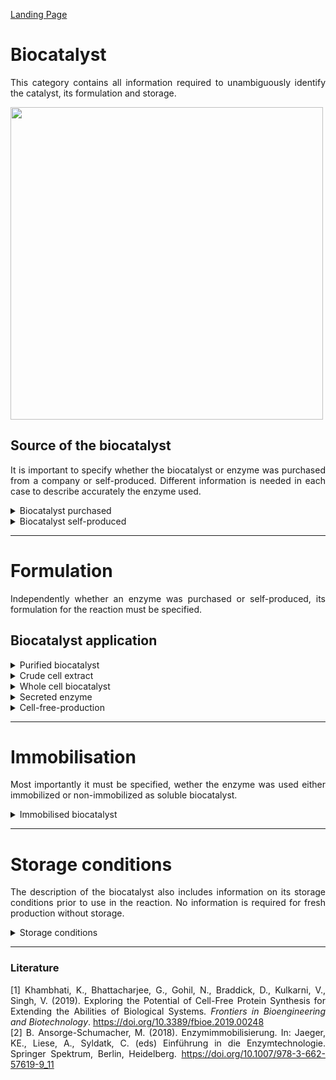 [Landing Page](/Readme.md)

<div align="justify">

# Biocatalyst

This category contains all information required to unambiguously identify the catalyst, its formulation and storage. 

<img src="https://github.com/StephanM87/Strenda-biocatalysis/assets/106530250/a5a79a07-adfb-4ad6-8967-51b59746fa87" width="500">

## Source of the biocatalyst

It is important to specify whether the biocatalyst or enzyme was purchased from a company or self-produced. Different information is needed in each case to describe accurately the enzyme used.

<details> <Summary>Biocatalyst purchased</Summary>

### BiocatalystPurchased

Important information to characterize the biocatalyst and determine its origin.

- __name__
  - Type: string
  - Description: The name of the biocatalyst can be either generic based on the catalyzed reaction, for example, 'lipase' or more specifically by describing the genus and species, such as '_Bacillus amyloliquefaciens_ alpha-amylase'.

- __ec_number__
  - Type: string
  - Description: Numerical classification system that categorizes enzymes based on their biochemical function and reaction mechanism, such as EC 3.1.4.12.
 
- __molecular_weight__
  - Type: posfloat
  - Description: The molecular weight (M<sub>W</sub>) refer to the sum of the atomic weights of the atoms in a molecule and therefore describes the mass of an enzyme. 

- __molecular_weight_unit__
  - Type: string
  - Description: The enzyme size or molar weight is typically expressed in kDa (kilodaltons).

- __catalyzed_reaction__
  - Type: string
  - Description: The reaction catalyzed by the biocatalyst.

- __sequence_amino_acid__
  - Type: string
  - Description: The amino acid sequence of the biocatalyst. The amino acid sequence can be represented in either a three-letter or one-letter code. For instance, "Ala-Ser-Gly" corresponds to the three-letter code, while "ASG" represents the same sequence in the one-letter code. One of the databases commonly used for storing and retrieving amino acid sequences is the UniProt database (https://www.uniprot.org/). UniProt provides extensive information on protein sequences, including their one-letter and three-letter amino acid codes, allowing researchers to access and analyze various protein sequences.
 
- __sequence_DNA__
  - Type: string
  - Description: The DNA sequence of the biocatalyst including any tags and linkers.

- __origin_organism__
  - Type: string
  - Description: The specific species or source from which the enzyme is derived or isolated. It includes information about the genus and species of the organism. However, the cell type from which the biocatalyst is        derived could be bacterial, as well as plant, animal, or other sources. (__if_applicable__)

- __supplier__
  - Type: string
  - Description: Information about the supplier from which the enzyme was purchased. If possible, a reference for the purchased biocatalyst should also be provided.

- __production_organism__
  - Type: string
  - Description: Information about the organism in which the biocatalyst was produced is crucial in the context of heterologous gene expression.

- __posttranslational_modification__
  - Type: string
  - Description: Information about any chemical modifications or alterations that occur to the biocatalyst's protein structure after translation, such as phosphorylation, glycosylation, acetylation,               methylation, ubiquitination and other modifications.

- __purity__
  - Type: float
  - Description: Purity of enzymes typically expressed in percentage (%). It is usually stated as the percentage of the pure enzyme or active component relative to the total mass of the enzyme preparation.

- __purity_specification__
  - Type: string
  - Description: Description of how the purity of the biocatalyst was determined. In case of purchased enzymes, this information is often available from the product specification sheet.

- __formulation__
  - Type: string
  - Description: Depending on the formulation, the biocatalyst can exist either in a dissolved state within a solvent or as a solid powder. It defines the physical state in which the biocatalyst is used. Additional information regarding the application or formulation in the experiment should be entered in the next subcategory.

</details>

<details> <Summary>Biocatalyst self-produced</Summary>

### BiocatalystSelfProduced

Important information to characterize the biocatalyst and to describe it clearly.

- __name__
  - Type: string
  - Description: The name of the biocatalyst can be either generic based on the catalyzed reaction, for example, 'lipase' or more specifically by describing the genus and species, such as '_Bacillus amyloliquefaciens_ alpha-amylase'.

- __ec_number__
  - Type: string
  - Description: Numerical classification system that categorizes enzymes based on their biochemical function and reaction mechanism, such as EC 3.1.4.12.

- __molecular_weight__
  - Type: posfloat
  - Description: The molecular weight (M<sub>W</sub>) refer to the sum of the atomic weights of the atoms in a molecule and therefore describes the mass of an enzyme. 

- __molecular_weight_unit__
  - Type: string
  - Description: The enzyme size or molar weight is typically expressed in kDa (kilodaltons).

- __catalyzed_reaction__
  - Type: string
  - Description: The reaction catalyzed by the biocatalyst.

- __sequence_amino_acid__
  - Type: string
  - Description: The amino acid sequence of the biocatalyst. The amino acid sequence can be represented in either a three-letter or one-letter code. For instance, "Ala-Ser-Gly" corresponds to the three-letter code, while "ASG" represents the same sequence in the one-letter code. One of the databases commonly used for storing and retrieving amino acid sequences is the UniProt database (https://www.uniprot.org/). UniProt provides extensive information on protein sequences, including their one-letter and three-letter amino acid codes, allowing researchers to access and analyze various protein sequences.
 
- __sequence_DNA__
  - Type: string
  - Description: The DNA sequence of the biocatalyst including any tags and linkers.
 
- __sequence_plasmid__
  - Type: string
  - Description: The DNA sequence of the plasmid used to produce the biocatalyst. The sequence can be provided in plain text or as a database ID.
 
- __plasmid_specifications__
  - Type: string
  - Description: All DNA sequence changes (e.g. codon optimization for _E. coli_, insertion of affinity tags, sequence truncation, etc.) should be provided.

- __origin_organism__
  - Type: string
  - Description: The specific species or source from which the enzyme is derived or isolated. It includes information about the genus and species of the organism. (__if_applicable__)

- __production_organism__
  - Type: string
  - Description: Information about the organism in which the biocatalyst was produced is crucial in the context of heterologous gene expression. If the production strain was purchased, more detailed information on the manufacturer and the organism should be provided. 

- __posttranslational_modification__
  - Type: string
  - Description: Information about any chemical modifications or alterations that occur to the biocatalyst's protein structure after translation, such as phosphorylation, glycosylation, acetylation,               methylation, ubiquitination and other modifications.

- __purity__
  - Type: float
  - Description: Purity of enzymes typically expressed in percentage (%). It is usually stated as the percentage of the pure enzyme or active component relative to the total mass of the enzyme preparation.

- __purity_specification__
  - Type: string
  - Description: The choice of method for the purity determination depends on the type of enzyme and the available resources and may include gel electrophoresis, HPLC, ELISA, Western blotting, etc.

- __purification_method__
  - Type: string
  - Description: The choice of purification methods is diverse and can impact the enzyme, with possible methods including chromatographic techniques, precipitation, HPLC, ultrafiltration, dialysis, salt fractionation,      etc.

- __formulation__
  - Type: string
  - Description: Depending on the formulation, the biocatalyst can exist either in a dissolved state within a solvent or as a solid powder. It defines the physical state in which the biocatalyst is used. Additional information regarding the application or formulation in the experiment should be entered in the next subcategory.

<hr>

- __special_treatment__
  - Type: string
  - Description: If there are any other specific methods, procedures, characteristics or aspects related to the biocatalyst that are important for reproducibility and are not described by the aforementioned metadata,       they should be explained here.

</details>

<hr>

# Formulation

Independently whether an enzyme was purchased or self-produced, its formulation for the reaction must be specified.

## Biocatalyst application

<details> <Summary>Purified biocatalyst</Summary>

### PurifiedBiocatalyst

The soluble enzyme refers to purified enzyme.

- __concentration__
  - Type: posfloat
  - Description: Concentration of the biocatalyst.
 
- __concentration_unit__
  - Type: string
  - Description: Concentration of the biocatalyst is typically expressed in g/L (grams per liter).

- __concentration_determination_method__
  - Type: string
  - Description: It is important to specify the method used for concentration determination. There are various methods available for the determination of the enzyme concentration in solution e.g., the Bradford method, Lowry method, UV absorption, activity assays, ELISA, etc.

- __activity__
  - Type: float
  - Description: The activity of the biocatalyst can be expressed either as volumetric activity, which considers the total activity of the enzyme in the solution, or as specific activity, which takes into account the       enzyme's purity and indicates the activity of an enzyme per unit of enzyme protein or enzyme mass. If the biocatalyst has been purchased, it is advisable to look up more precise information (e.g. via an SOP)            regarding the activities specified by the manufacturer, as these may differ from the values determined by yourself (different activity assays can lead to different activity values). In addition, the loss of activity of the biocatalyst over the storage period should be taken into account.

- __activity_unit__
  - Type: string
  - Description: The enzyme's activity can be expressed either as specific activity [U/mg] (Units per milligram) or as volumetric activity [U/mL] (Units per milliliter) or as k<sub>cat</sub> [time<sup>-1</sup>] (catalytic const. or turnover number).

- __activity_determination_method__
  - Type: string
  - Description: Enzyme activity can be measured in various ways, including spectrophotometrically, colorimetrically, fluorometrically, assays and using biosensors, etc.

- __formulation__
  - Type: string
  - Description: Depending on the formulation, the biocatalyst can be applied dissolved in a solvent or as a dried powder. It defines the physical state in which the biocatalyst is applied in the reaction.
 
<hr>

- __special_treatment__
  - Type: string
  - Description: If there are any other specific methods, procedures, characteristics or aspects related to the biocatalyst that are important for reproducibility and are not described by the aforementioned metadata,       they should be explained here.
  
</details>

<details> <Summary>Crude cell extract</Summary>
  
### CrudeCellExtract

- __cell_disruption_process__
  - Type: string
  - Description: Cell disruption processes and methods include various techniques such as mechanical disruption (e.g., grinding, homogenization, ultrasonication, french press), chemical disruption (e.g., detergents, enzymes), physical techniques (e.g., electroporation, high-pressure homogenization, thermal treatment) to break cell walls and release cell contents.

- __concentration__
  - Type: posfloat
  - Description: Concentration of the biocatalyst.
 
- __concentration_unit__
  - Type: string
  - Description: Concentration of the biocatalyst is typically expressed in g/L (grams per liter).

- __concentration_determination_method__
  - Type: string
  - Description: It is important to specify the type of concentration determination. There are numerous methods available to determine protein content, yet only a few are suitable for estimating or determining the protein content of the target protein within a mixture. Some of these methods include activity assays or the Western blotting technique, which relies on prior SDS-PAGE and antibody binding for detection.

 
 <hr>

- __special_treatment__
  - Type: string
  - Description: If there are any other specific methods, procedures, characteristics or aspects related to the biocatalyst that are important for reproducibility and are not described by the aforementioned metadata,       they should be explained here.

</details>

<details> <Summary>Whole cell biocatalyst</Summary>

### WholeCellBiocatalyst

- __harvesting_method__
  - Type: string
  - Description: In biotechnological processes, there are various methods for harvesting cells, including centrifugation, filtration, precipitation, etc.
 
- __concentration__
  - Type: posfloat
  - Description: In the case of whole-cell catalysts, the cell concentration or cell mass is commonly used as a measure.
 
- __concentration_unit__
  - Type: string
  - Description: In case of lyophilized cells, the quantity of lyophilized cells can be specified in g (grams) or kg (kilograms). If wet cells are used, the cell concentration can be indicated in cells/mL (cells per milliliter) or cells/g (cells per gram) of wet cell weight. Other common indications of the concentration of wet cells as biocatalysts are the cell concentration in g/L (grams per liter) or OD (optical density).

- __concentration_determination_method__
  - Type: string
  - Description: Specify the method for cell number per cell weight determination (e.g., flow cytometry, weight of dry biomass, spectrophotometry).
 
- __formulation__
  - Type: string
  - Description: When applying a whole cell biocatalyst, there are various options. Cultivated cells can be lyophilized or used as wet cells after separation from the medium.

 <hr>

- __special_treatment__
  - Type: string
  - Description: If there are any other specific methods, procedures, characteristics or aspects related to the biocatalyst that are important for reproducibility and are not described by the aforementioned metadata,       they should be explained here.

</details>

<details> <Summary>Secreted enzyme</Summary>

### SecretedEnzyme

- __separation_method__
  - Type: string
  - Description: There are various methods to separate the supernatant from the cells, common methods include centrifugation, filtration, sedimentation, etc.

- __concentration__
  - Type: posfloat
  - Description: Concentration of the biocatalyst.
 
- __concentration_unit__
  - Type: string
  - Description: Concentration of the biocatalyst is typically expressed in g/L (grams per liter).

- __concentration_determination_method__
  - Type: string
  - Description: It is important to specify the type of concentration determination. There are numerous methods available to determine protein content, yet only a few are suitable for estimating or determining the protein content of the target protein within a mixture. Some of these methods include activity assays or the Western blotting technique, which relies on prior SDS-PAGE and antibody binding for detection.
 
 <hr>

- __special_treatment__
  - Type: string
  - Description: If there are any other specific methods, procedures, characteristics or aspects related to the biocatalyst that are important for reproducibility and are not described by the aforementioned metadata,       they should be explained here.

</details>

<details> <Summary>Cell-free-production</Summary>

### CellFreeProduction

Cell-free enzyme production or gene expression refers to a process where the synthesis of the biocatalyst occurs outside of living cells. This technique involves extracting cellular components, such as ribosomes, DNA, RNA, and other necessary cellular machinery, and using them in a controlled environment (usually in vitro) to produce proteins or enzymes. For further information see, e.g. [Khambhati _et al._<sup>1</sup>]( https://doi.org/10.3389/fbioe.2019.00248).

- __source_of_cellfree_extract__
  - Type: string
  - Description: Specifiy the organism or cell type from which the cell-free extract is derived (e.g., by describing the genus and species). These could be bacterial, plant, animal, or another sources. If available, reference can be made to an appropriate database entry.
 
- __concentration__
  - Type: posfloat
  - Description: Concentration of the biocatalyst.
 
- __concentration_unit__
  - Type: string
  - Description: Concentration of the biocatalyst is typically expressed in g/L (grams per liter).

- __concentration_determination_method__
  - Type: string
  - Description: It is important to specify the type of concentration determination. There are numerous methods available to determine protein content, yet only a few are suitable for estimating or determining the protein content of the target protein within a mixture. Some of these methods include activity assays or the Western blotting technique, which relies on prior SDS-PAGE and antibody binding for detection.
 
<hr>

- __special_treatment__
  - Type: string
  - Description: If there are any other specific methods, procedures, characteristics or aspects related to the biocatalyst that are important for reproducibility and are not described by the aforementioned metadata,       they should be explained here.

</details>

<hr>

# Immobilisation

Most importantly it must be specified, wether the enzyme was used either immobilized or non-immobilized as soluble biocatalyst.

<details> <Summary>Immobilised biocatalyst</Summary>

### Immobilised biocatalyst

- __biocatalyst__
  - Type: string
  - Description: When it comes to the immobilization method, it is also important to mention how the biocatalyst to be immobilized is present (for example, as a purified enzyme, or as a crude cell extract, etc.).

- __immobilisation_chemistry__
  - Type: string
  - Description: This aspect denotes the specific chemical methods or techniques used to attach the enzymes onto the chosen base material. Different immobilization chemistries involve various covalent or non-covalent       bonding strategies, including crosslinking, adsorption, covalent bonding, encapsulation, specific binding via (affinity)tag, or entrapment.

- __carrier_material__
  - Type: string
  - Despription: If a support material, base, or carrier was utilized, it is necessary to specify the material's name (e.g., gel, membrane, particle) along with the supplier and further product details (__if_applicable__)

- __linkers__
  - Type: string
  - Description: Linkers are chemical compounds used to establish a connection or bridge between the enzymes and the carrier material. These linkers play a vital role in stabilizing the immobilized enzymes and can           influence the efficiency and functionality of the immobilization process. They facilitate binding between the enzymes and the carrier material, promoting a stable and active biocatalyst structure. Common and            widespread linkers are spacer molecules, crosslinkers, avidin-biotin or silane coupling agents. (__if_applicable__)

- __immobilisation_method__
  - Type: string
  - Description: Specify further details regarding the immobilisation method of the enzyme. For a comprehensive report around the technical key data of the immobilization process or method, see literature for further              information, e.g. [Ansorge-Schumacher<sup>2</sup>](https://doi.org/10.1007/978-3-662-57619-9_11). 

- __purification_method__
  - Type: string
  - Description: The purification methods can vary depending on whether it involves whole cells or free enzymes. In the case of whole cells, methods such as centrifugation, filtration, or flow cytometry can be              employed. In the case of free enzymes, methods like cell lysis, filtration, chromatography, and precipitation, among others, may be used.

- __concentration__
  - Type: posfloat
  - Description: Concentration of the biocatalyst or the whole cells on the immobilised phase.
 
- __concentration_unit__
  - Type: string
  - Description: For immobilized enzymes, the concentration is often quantified in terms of enzyme activity per volume (e.g., units per milliliter, U/mL) or weight measurements such as milligrams or grams per liter (mg/L or g/L). When referring to immobilized cells (not the enzymes themselves), units of cells/mL (cells per milliliter) or cells/g (cells per gram) are commonly utilized.

- __concentration_determination_method__
  - Type: string
  - Description: Various methods are available to determine the concentration of immobilized enzymes or cells. For immobilized enzymes, methods such as protein measurement or enzymatic activity assays can be used. The protein determination can be determined on the carrier material using a BCA test or as a differential measurement using the Bradford method, $\Delta$<sub>280</sub> or also after detachment of the enzyme from the carrier material. An activity measurement is best suited as it provides the activity per gram of immobilized material. For immobilized cells, methods like flow cytometry or biomass measurement are applicable.

<hr>

- __special_treatment__
  - Type: string
  - Description: If there are any other specific methods, procedures, characteristics or aspects related to the biocatalyst that are important for reproducibility and are not described by the aforementioned metadata,       they should be explained here.

</details>


<hr>

# Storage conditions

The description of the biocatalyst also includes information on its storage conditions prior to use in the reaction. No information is required for fresh production without storage.

<details> <Summary>Storage conditions</Summary>

### StorageConditions 

- __temperature__
  - Type: float
  - Description: The temperature at which the reactant is stored.
 
- __temperature_unit__
  - Type: string
  - Description: The temperature can be specified in units such as K, °C, or °F.

- __storage_start__
  - Type: date
  - Description: The date since the biocatalyst has been stored.

- __additives__
  - Type: string
  - Description: Additives for the storage of biocatalyst can include antioxidants, stabilizers, drying agent, or even inert gases (argon, nitrogen), among others.
 
- __drying_method__
  - Type: string
  - Description: For biocatalysts, various drying methods are employed (e.g., freeze-drying, also known as lyophilization, spray-drying, a method that involves atomizing a solution into small particles before drying, or vacuum drying, which removes moisture through low-pressure conditions). (__if_applicable__)

<hr>
 
- __special_treatment__
  - Type: string
  - Description: If there are any other specific characteristics or aspects related to the biocatalyst that are important for reproducibility and are not described by the aforementioned metadata, they should be             explained here.


</details>

<hr>

### Literature

[1] Khambhati, K., Bhattacharjee, G., Gohil, N., Braddick, D., Kulkarni, V., Singh, V. (2019). Exploring the Potential of Cell-Free Protein Synthesis for Extending the Abilities of Biological Systems. _Frontiers in Bioengineering and Biotechnology_. https://doi.org/10.3389/fbioe.2019.00248 <br>
[2] B. Ansorge-Schumacher, M. (2018). Enzymimmobilisierung. In: Jaeger, KE., Liese, A., Syldatk, C. (eds) Einführung in die Enzymtechnologie. Springer Spektrum, Berlin, Heidelberg. https://doi.org/10.1007/978-3-662-57619-9_11


</div>

